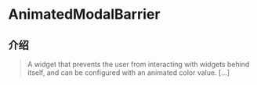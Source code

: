 # AnimatedModalBarrier

## 介绍

> A widget that prevents the user from interacting with widgets behind itself, and can be configured with an animated color value. [...]
